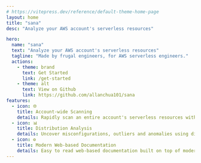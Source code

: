 ```yaml
---
# https://vitepress.dev/reference/default-theme-home-page
layout: home
title: "sana"
desc: "Analyze your AWS account's serverless resources"

hero:
  name: "sana"
  text: "Analyze your AWS account's serverless resources"
  tagline: "Made by frugal engineers, for AWS serverless engineers."
  actions:
    - theme: brand
      text: Get Started
      link: /get-started
    - theme: alt
      text: View on Github
      link: https://github.com/allanchua101/sana
features:
  - icon: 🌐
    title: Account-wide Scanning
    details: Rapidly scan an entire account's serverless resources without leaving your VSCode
  - icon: 📊
    title: Distribution Analysis
    details: Uncover misconfigurations, outliers and anomalies using distribution analysis.
  - icon: ⚙️
    title: Modern Web-based Documentation
    details: Easy to read web-based documentation built on top of modern tooling.
---
```

